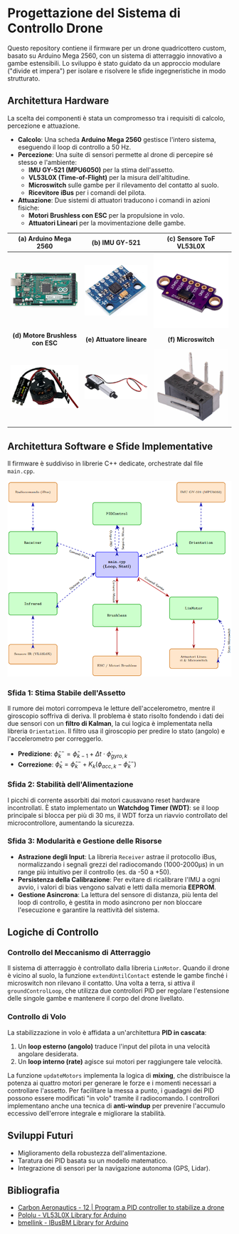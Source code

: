 # Progettazione del Sistema di Controllo Drone

Questo repository contiene il firmware per un drone quadricottero custom, basato su Arduino Mega 2560, con un sistema di atterraggio innovativo a gambe estensibili. Lo sviluppo è stato guidato da un approccio modulare ("divide et impera") per isolare e risolvere le sfide ingegneristiche in modo strutturato.

## Architettura Hardware

La scelta dei componenti è stata un compromesso tra i requisiti di calcolo, percezione e attuazione.

* **Calcolo**: Una scheda **Arduino Mega 2560** gestisce l'intero sistema, eseguendo il loop di controllo a 50 Hz.
* **Percezione**: Una suite di sensori permette al drone di percepire sé stesso e l'ambiente:
    * **IMU GY-521 (MPU6050)** per la stima dell'assetto.
    * **VL53L0X (Time-of-Flight)** per la misura dell'altitudine.
    * **Microswitch** sulle gambe per il rilevamento del contatto al suolo.
    * **Ricevitore iBus** per i comandi del pilota.
* **Attuazione**: Due sistemi di attuatori traducono i comandi in azioni fisiche:
    * **Motori Brushless con ESC** per la propulsione in volo.
    * **Attuatori Lineari** per la movimentazione delle gambe.

| (a) Arduino Mega 2560 | (b) IMU GY-521 | (c) Sensore ToF VL53L0X |
| :---: | :---: | :---: |
| ![Arduino Mega 2560](figures/arduino_mega_sep.png) | ![IMU GY-521](figures/imu_gy521_sep.png) | ![Sensore ToF VL53L0X](figures/vl53l0x_sep.png) |
| **(d) Motore Brushless con ESC** | **(e) Attuatore lineare** | **(f) Microswitch** |
| ![Motore Brushless con ESC](figures/motore_esc_sep.png) | ![Attuatore lineare](figures/attuatore_lineare_sep.png) | ![Microswitch](figures/microswitch_example_sep.png) |

## Architettura Software e Sfide Implementative

Il firmware è suddiviso in librerie C++ dedicate, orchestrate dal file `main.cpp`.

![Schema architetturale del software](figures/arch_software.png)

### Sfida 1: Stima Stabile dell'Assetto
Il rumore dei motori corrompeva le letture dell'accelerometro, mentre il giroscopio soffriva di deriva. Il problema è stato risolto fondendo i dati dei due sensori con un **filtro di Kalman**, la cui logica è implementata nella libreria `Orientation`. Il filtro usa il giroscopio per predire lo stato (angolo) e l'accelerometro per correggerlo.

* **Predizione**: $\hat{\phi}_k^- = \hat{\phi}_{k-1} + \Delta t \cdot \dot{\phi}_{gyro, k}$
* **Correzione**: $\hat{\phi}_k = \hat{\phi}_k^- + K_k (\phi_{acc, k} - \hat{\phi}_k^-)$

### Sfida 2: Stabilità dell'Alimentazione
I picchi di corrente assorbiti dai motori causavano reset hardware incontrollati. È stato implementato un **Watchdog Timer (WDT)**: se il loop principale si blocca per più di 30 ms, il WDT forza un riavvio controllato del microcontrollore, aumentando la sicurezza.

### Sfida 3: Modularità e Gestione delle Risorse
* **Astrazione degli Input**: La libreria `Receiver` astrae il protocollo iBus, normalizzando i segnali grezzi del radiocomando (1000-2000µs) in un range più intuitivo per il controllo (es. da -50 a +50).
* **Persistenza della Calibrazione**: Per evitare di ricalibrare l'IMU a ogni avvio, i valori di bias vengono salvati e letti dalla memoria **EEPROM**.
* **Gestione Asincrona**: La lettura del sensore di distanza, più lenta del loop di controllo, è gestita in modo asincrono per non bloccare l'esecuzione e garantire la reattività del sistema.

## Logiche di Controllo

### Controllo del Meccanismo di Atterraggio
Il sistema di atterraggio è controllato dalla libreria `LinMotor`. Quando il drone è vicino al suolo, la funzione `extendUntilContact` estende le gambe finché i microswitch non rilevano il contatto. Una volta a terra, si attiva il `groundControlLoop`, che utilizza due controllori PID per regolare l'estensione delle singole gambe e mantenere il corpo del drone livellato.

### Controllo di Volo
La stabilizzazione in volo è affidata a un'architettura **PID in cascata**:
1.  Un **loop esterno (angolo)** traduce l'input del pilota in una velocità angolare desiderata.
2.  Un **loop interno (rate)** agisce sui motori per raggiungere tale velocità.

La funzione `updateMotors` implementa la logica di **mixing**, che distribuisce la potenza ai quattro motori per generare le forze e i momenti necessari a controllare l'assetto. Per facilitare la messa a punto, i guadagni dei PID possono essere modificati "in volo" tramite il radiocomando. I controllori implementano anche una tecnica di **anti-windup** per prevenire l'accumulo eccessivo dell'errore integrale e migliorare la stabilità.

## Sviluppi Futuri
* Miglioramento della robustezza dell'alimentazione.
* Taratura dei PID basata su un modello matematico.
* Integrazione di sensori per la navigazione autonoma (GPS, Lidar).

## Bibliografia
* [Carbon Aeronautics - 12 | Program a PID controller to stabilize a drone](https://www.youtube.com/watch?v=jY6bBcMtseY&list=PLeuMA6tJBPKsAfRfFuGrEljpBow5hPVD4&index=15)
* [Pololu - VL53L0X Library for Arduino](https://github.com/pololu/vl53l0x-arduino)
* [bmellink - IBusBM Library for Arduino](https://github.com/bmellink/IBusBM)
